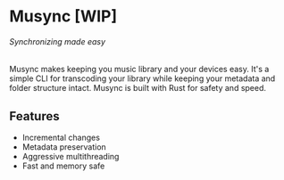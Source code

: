 # Musync \[WIP\]
###### Synchronizing made easy

Musync makes keeping you music library and your devices easy. It's a simple CLI
for transcoding your library while keeping your metadata and folder structure
intact. Musync is built with Rust for safety and speed.

## Features
*   Incremental changes
*   Metadata preservation
*   Aggressive multithreading
*   Fast and memory safe
